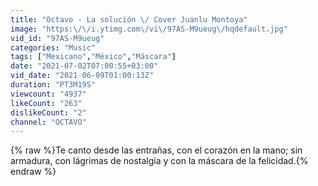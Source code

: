```yaml
---
title: "Octavo - La solución \/ Cover Juanlu Montoya"
image: "https:\/\/i.ytimg.com\/vi\/97AS-M9ueug\/hqdefault.jpg"
vid_id: "97AS-M9ueug"
categories: "Music"
tags: ["Mexicano","México","Máscara"]
date: "2021-07-02T07:00:55+03:00"
vid_date: "2021-06-09T01:00:13Z"
duration: "PT3M19S"
viewcount: "4937"
likeCount: "263"
dislikeCount: "2"
channel: "OCTAVO"
---
```

{% raw %}Te canto desde las entrañas, con el corazón en la mano; sin armadura, con lágrimas de nostalgia y con la máscara de la felicidad.{% endraw %}
